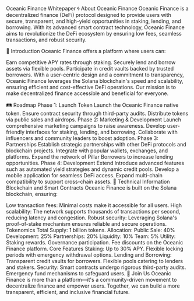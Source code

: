 Oceanic Finance Whitepaper
🌀 About Oceanic Finance
Oceanic Finance is a decentralized finance (DeFi) protocol designed to provide users with secure, transparent, and high-yield opportunities in staking, lending, and borrowing. With its advanced smart contract technology, Oceanic Finance aims to revolutionize the DeFi ecosystem by ensuring low fees, seamless transactions, and robust security.

🌊 Introduction
Oceanic Finance offers a platform where users can:

Earn competitive APY rates through staking.
Securely lend and borrow assets via flexible pools.
Participate in credit vaults backed by trusted borrowers.
With a user-centric design and a commitment to transparency, Oceanic Finance leverages the Solana blockchain's speed and scalability, ensuring efficient and cost-effective DeFi operations. Our mission is to make decentralized finance accessible and beneficial for everyone.

🛤️ Roadmap
Phase 1: Launch Token
Launch the Oceanic Finance native token.
Ensure contract security through third-party audits.
Distribute tokens via public sales and airdrops.
Phase 2: Marketing & Development
Launch comprehensive marketing campaigns to raise awareness.
Develop user-friendly interfaces for staking, lending, and borrowing.
Collaborate with influencers and community leaders to boost adoption.
Phase 3: Partnerships
Establish strategic partnerships with other DeFi protocols and blockchain projects.
Integrate with popular wallets, exchanges, and platforms.
Expand the network of Pillar Borrowers to increase lending opportunities.
Phase 4: Development Extend
Introduce advanced features such as automated yield strategies and dynamic credit pools.
Develop a mobile application for seamless DeFi access.
Expand multi-chain compatibility to support cross-chain assets.
🔧 Technical Information
Blockchain and Smart Contracts
Oceanic Finance is built on the Solana blockchain, ensuring:

Low transaction fees: Minimal costs make it accessible for all users.
High scalability: The network supports thousands of transactions per second, reducing latency and congestion.
Robust security: Leveraging Solana's proof-of-stake mechanism ensures reliable and secure operations.
Tokenomics
Total Supply: 1 billion tokens.
Allocation:
Public Sale: 40%
Development: 25%
Partnerships: 20%
Liquidity: 10%
Team: 5%
Utility:
Staking rewards.
Governance participation.
Fee discounts on the Oceanic Finance platform.
Core Features
Staking:
Up to 30% APY.
Flexible locking periods with emergency withdrawal options.
Lending and Borrowing:
Transparent credit vaults for borrowers.
Flexible pools catering to lenders and stakers.
Security:
Smart contracts undergo rigorous third-party audits.
Emergency fund mechanisms to safeguard users.
🚀 Join Us
Oceanic Finance is more than a platform—it's a community-driven movement to decentralize finance and empower users. Together, we can build a more transparent, efficient, and inclusive financial future.